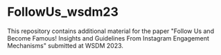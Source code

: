 # FollowUs_wsdm23

This repository contains additional material for the paper "Follow Us and Become Famous! Insights and Guidelines From Instagram Engagement Mechanisms" submitted at WSDM 2023.
